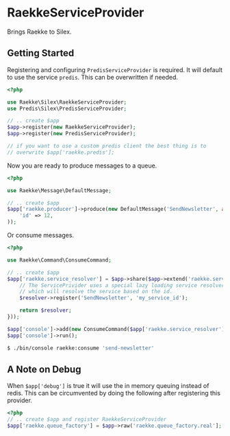 RaekkeServiceProvider
=====================

Brings Raekke to Silex.

Getting Started
---------------

Registering and configuring `PredisServiceProvider` is required. It will default to use the
service `predis`. This can be overwritten if needed.

``` php
<?php

use Raekke\Silex\RaekkeServiceProvider;
use Predis\Silex\PredisServiceProvider;

// .. create $app
$app->register(new RaekkeServiceProvider);
$app->register(new PredisServiceProvider);

// if you want to use a custom predis client the best thing is to
// overwrite $app['raekke.predis'];
```

Now you are ready to produce messages to a queue.

``` php
<?php

use Raekke\Message\DefaultMessage;

// .. create $app
$app['raekke.producer']->produce(new DefaultMessage('SendNewsletter', array(
    'id' => 12,
));
```

Or consume messages.

``` php
<?php

use Raekke\Command\ConsumeCommand;

// .. create $app
$app['raekke.service_resolver'] = $app->share($app->extend('raekke.service_resolver', function ($resolver, $app) {
    // The ServicePrivider uses a special lazy loading service resolver.
    // which will resolve the service based on the id.
    $resolver->register('SendNewsletter', 'my_service_id');

    return $resolver;
}));

$app['console']->add(new ConsumeCommand($app['raekke.service_resolver'], $app['raekke.queue_factory']));
$app['console']->run();
```

``` bash
$ ./bin/console raekke:consume 'send-newsletter'
```

A Note on Debug
---------------

When `$app['debug']` is true it will use the in memory queuing instead of redis.
This can be circumvented by doing the following after registering this provider.

``` php
<?php
// .. create $app and register RaekkeServiceProvider
$app['raekke.queue_factory'] = $app->raw('raekke.queue_factory.real'];
```
